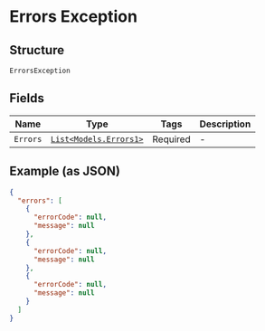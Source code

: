 
# Errors Exception

## Structure

`ErrorsException`

## Fields

| Name | Type | Tags | Description |
|  --- | --- | --- | --- |
| `Errors` | [`List<Models.Errors1>`](../../doc/models/errors-1.md) | Required | - |

## Example (as JSON)

```json
{
  "errors": [
    {
      "errorCode": null,
      "message": null
    },
    {
      "errorCode": null,
      "message": null
    },
    {
      "errorCode": null,
      "message": null
    }
  ]
}
```

